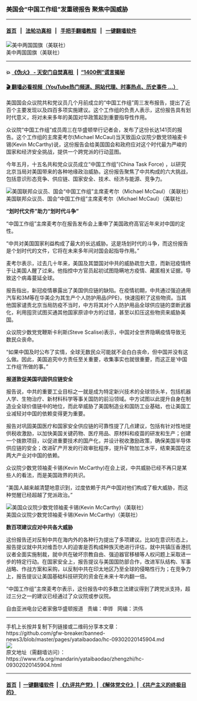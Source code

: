 ### 美国会“中国工作组”发重磅报告  聚焦中国威胁
------------------------

#### [首页](https://github.com/gfw-breaker/banned-news3/blob/master/README.md) &nbsp;&nbsp;|&nbsp;&nbsp; [法轮功真相](https://github.com/begood0513/basic/blob/master/README.md)  &nbsp;&nbsp;|&nbsp;&nbsp; [手把手翻墙教程](https://github.com/gfw-breaker/guides/wiki)  &nbsp;&nbsp;|&nbsp;&nbsp; [一键翻墙软件](https://github.com/gfw-breaker/nogfw/blob/master/README.md)  



<div id="headerimg">
 <img alt="美中两国国旗（美联社）" src="https://www.rfa.org/mandarin/yataibaodao/junshiwaijiao/hc-04082020180009.html/hc0408.jpg/@@images/d88ef561-f916-4abe-9a6f-f24ea15c2335.jpeg" title="美中两国国旗（美联社）"/>
 <div id="headerimgcontents">
  <div id="headerimgcaption">
   <span>
    美中两国国旗（美联社）
   </span>
   <!-- zoomattribute -->
  </div>
  <!-- headerimgcaption -->
 </div>
 <!-- headerimagecontents -->
</div>

<hr/>


#### 💥 [《伪火》 - 天安门自焚真相 ](http://158.247.195.190:10000/videos/blog/weihuo.html)&nbsp; |&nbsp; [“1400例”谎言揭秘  ](http://158.247.195.190:10000/videos/blog/jiexi1400.html)

#### [ 🎬  翻墙必看视频（YouTube热门频道、网站代理、时事热点、历史事件 ...）](https://github.com/gfw-breaker/links/blob/master/banned.md)

<div id="storytext">
 <div>
  <div class="slot_header">
  </div>
 </div>
 <p>
  美国国会众议院共和党议员几个月前成立的“中国工作组”周三发布报告，提出了近百个主要发现以及四百多项实施建议。这个工作组的负责人表示，这份报告具有划时代意义，将对未来多年的美国对华政策起到重要指导性作用。
 </p>
 <p>
  众议院“中国工作组”成员周三在华盛顿举行记者会，发布了这份长达141页的报告。这个工作组的主席麦考尔(Michael McCaul)当天致函众议院少数党领袖麦卡锡(Kevin McCarthy)说，这份报告会给美国国会和政府应对这个时代最为严峻的国家和经济安全挑战，提供一个跨党派的行动蓝图。
 </p>
 <p>
  今年五月，十五名共和党众议员成立“中国工作组”(China Task Force) ，以研究北京当局对美国带来的各种地缘政治威胁。这份报告聚焦了中共构成的六大挑战，包括意识形态竞争、供应链、国家安全、技术、经济与能源、竞争力。
 </p>
 <p>
  <div class="image-inline captioned" style="width:680px;">
   <div style="width:680px;">
    <img alt="美国联邦众议员、国会“中国工作组”主席麦考尔（Michael McCaul）（美联社）" src="https://www.rfa.org/mandarin/yataibaodao/zhengzhi/hc-09302020145904.html/hc0930.jpg" title="美国联邦众议员、国会“中国工作组”主席麦考尔（Michael McCaul）（美联社）"/>
   </div>
   <div class="image-caption">
    <span style="width:680px;">
     美国联邦众议员、国会“中国工作组”主席麦考尔（Michael McCaul）（美联社）
    </span>
    <span class="copyright">
    </span>
   </div>
  </div>
 </p>
 <p>
 </p>
 <p>
  <b>
   “划时代文件”助力“划时代斗争”
  </b>
 </p>
 <p>
  “中国工作组”主席麦考尔在报告发布会上重申了美国政府高官近年来对中国的定性。
 </p>
 <p>
  “中共对美国国家利益构成了最大的长远威胁。这是场划时代的斗争，而这份报告是个划时代的文件，它将在未来多年间对国会起指导作用。”
 </p>
 <p>
  麦考尔表示，过去几十年来，美国及其盟国对中共的威胁疏忽大意，而新冠疫情终于让美国人醒了过来。他指控中方官员起初试图隐瞒地方疫情、藏匿相关证据，导致这个病毒蔓延全球。
 </p>
 <p>
  报告指出，新冠疫情暴露出了美国供应链的缺陷。在疫情初期，中共通过强迫通用汽车和3M等在华美企为其生产个人防护用品(PPE)，快速囤积了这些物资。当其他国家谴责北京当局防疫不当时，中方将其对个人防护用品全球供应链的垄断武器化，利用囤货试图买通其他国家原谅中方的过错，甚至以扣压这些物资来威胁美国。
 </p>
 <p>
  众议院少数党党鞭斯卡利斯(Steve Scalise)表示，中国对全世界隐瞒疫情导致无数民众丧命。
 </p>
 <p>
  “如果中国及时公布了实情，全球无数民众可能就不会白白丧命，但中国并没有这么做。因此，美国追究中方责任至关重要，收集事实也就很重要，而这正是‘中国工作组’所做的事。”
 </p>
 <p>
 </p>
 <p>
 </p>
 <p>
  <b>
   报道敦促美国巩固供应链安全
  </b>
 </p>
 <p>
  报告说，中共的重要工业目标之一就是成为特定新兴技术的全球领头羊，包括机器人学、生物治疗、新材料科学等事关国防的前沿领域。中方试图以此提升自身在制造业全球价值链中的地位，而此举威胁了美国制造业和国防工业基础，也让美国工业减轻对中国的依赖变得更为重要。
 </p>
 <p>
  报告对巩固美国医疗和国家安全供应链的可靠性提了几点建议，包括有针对性地提供税收激励，以加快美国关键药物、医疗用品、原材料和疫苗的研发和生产；创建一个拨款项目，以促进重要技术的国产化，并设计税收激励政策，确保美国半导体供应链的安全；改进矿产开发的行政审批程序，提升矿物加工水平，结束美国在这两大产业对中国的依赖。
 </p>
 <p>
  众议院少数党领袖麦卡锡(Kevin McCarthy)在会上说，中共威胁已经不再只是某些人的看法，而是美国政界的共识。
 </p>
 <p>
  “美国人越来越清楚地意识到，过度依赖于共产中国对他们构成了极大威胁，而这种觉醒已经超越了党派政治。”
 </p>
 <p>
  <div class="image-inline captioned" style="width:680px;">
   <div style="width:680px;">
    <img alt="美国众议院少数党领袖麦卡锡(Kevin McCarthy)（美联社）" src="https://www.rfa.org/mandarin/yataibaodao/zhengzhi/hc-09302020145904.html/hc0930z.jpg" title="美国众议院少数党领袖麦卡锡(Kevin McCarthy)（美联社）"/>
   </div>
   <div class="image-caption">
    <span style="width:680px;">
     美国众议院少数党领袖麦卡锡(Kevin McCarthy)（美联社）
    </span>
    <span class="copyright">
    </span>
   </div>
  </div>
 </p>
 <p>
 </p>
 <p>
  <b>
   数百项建议应对中共各大威胁
  </b>
 </p>
 <p>
  这份报告还对反制中共在海内外的各种行为提出了多项建议。比如在意识形态上，报告提议就中共对维吾尔人的迫害是否构成种族灭绝进行评估，就中共镇压香港抗议者全面实施制裁，就中共在破坏宗教自由、强迫器官移植等人权问题上采取进一步的特定行动。在国家安全上，报告提议与美国国防部合作，改进军队结构、军事战略、作战方案和采购，以反制中共在印太地区乃至全球的侵略性行为；在竞争力上，报告提议让美国基础科技研究的资金在未来十年内翻一倍。
 </p>
 <p>
  “中国工作组”主席麦考尔表示，这份报告中的多数立法建议得到了跨党派支持，超过三分之一的建议已经通过了众议院或参议院。
 </p>
 <p>
 </p>
 <p>
  自由亚洲电台记者家傲华盛顿报道   责编：申铧   网编：洪伟
 </p>
</div>

<hr/>
手机上长按并复制下列链接或二维码分享本文章：<br/>
https://github.com/gfw-breaker/banned-news3/blob/master/pages/yataibaodao/hc-09302020145904.md <br/>
<a href='https://github.com/gfw-breaker/banned-news3/blob/master/pages/yataibaodao/hc-09302020145904.md'><img src='https://github.com/gfw-breaker/banned-news3/blob/master/pages/yataibaodao/hc-09302020145904.md.png'/></a> <br/>
原文地址（需翻墙访问）：https://www.rfa.org/mandarin/yataibaodao/zhengzhi/hc-09302020145904.html


------------------------
#### [首页](https://github.com/gfw-breaker/banned-news3/blob/master/README.md) &nbsp;|&nbsp; [一键翻墙软件](https://github.com/gfw-breaker/nogfw/blob/master/README.md) &nbsp;| [《九评共产党》](https://github.com/gfw-breaker/9ping.md/blob/master/README.md#九评之一评共产党是什么) | [《解体党文化》](https://github.com/gfw-breaker/jtdwh.md/blob/master/README.md) | [《共产主义的终极目的》](https://github.com/gfw-breaker/gczydzjmd.md/blob/master/README.md)


<img src='http://gfw-breaker.win/banned-news3/pages/yataibaodao/hc-09302020145904.md' width='0px' height='0px'/>
